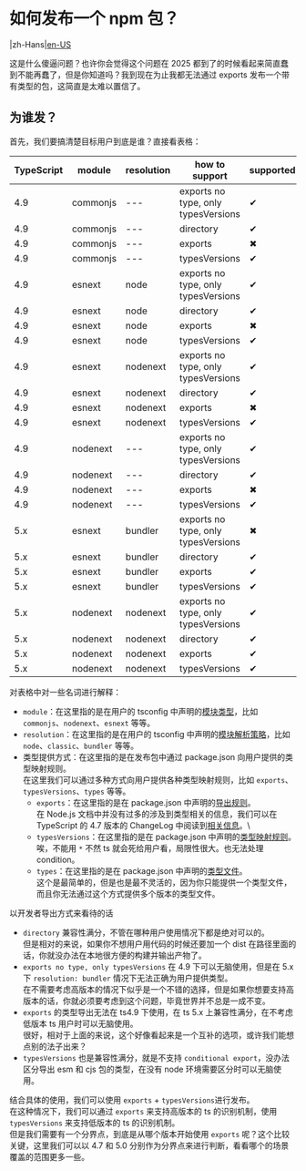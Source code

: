 # 如何发布一个 npm 包？

|zh-Hans|[en-US](./README.md)

这是什么傻逼问题？也许你会觉得这个问题在 2025 都到了的时候看起来简直蠢到不能再蠢了，但是你知道吗？我到现在为止我都无法通过 exports 发布一个带有类型的包，这简直是太难以置信了。

## 为谁发？

首先，我们要搞清楚目标用户到底是谁？直接看表格：

| TypeScript | module   | resolution | how to support                      | supported |
|------------|----------|------------|-------------------------------------|-----------|
| 4.9        | commonjs | ---        | exports no type, only typesVersions | ✔︎        |
| 4.9        | commonjs | ---        | directory                           | ✔︎        |
| 4.9        | commonjs | ---        | exports                             | ✖︎        |
| 4.9        | commonjs | ---        | typesVersions                       | ✔︎        |
| 4.9        | esnext   | node       | exports no type, only typesVersions | ✔︎        |
| 4.9        | esnext   | node       | directory                           | ✔︎        |
| 4.9        | esnext   | node       | exports                             | ✖︎        |
| 4.9        | esnext   | node       | typesVersions                       | ✔︎        |
| 4.9        | esnext   | nodenext   | exports no type, only typesVersions | ✔︎        |
| 4.9        | esnext   | nodenext   | directory                           | ✔︎        |
| 4.9        | esnext   | nodenext   | exports                             | ✖︎        |
| 4.9        | esnext   | nodenext   | typesVersions                       | ✔︎        |
| 4.9        | nodenext | ---        | exports no type, only typesVersions | ✔︎        |
| 4.9        | nodenext | ---        | directory                           | ✔︎        |
| 4.9        | nodenext | ---        | exports                             | ✖︎        |
| 4.9        | nodenext | ---        | typesVersions                       | ✔︎        |
| 5.x        | esnext   | bundler    | exports no type, only typesVersions | ✖︎        |
| 5.x        | esnext   | bundler    | directory                           | ✔︎        |
| 5.x        | esnext   | bundler    | exports                             | ✔︎        |
| 5.x        | esnext   | bundler    | typesVersions                       | ✔︎        |
| 5.x        | nodenext | nodenext   | exports no type, only typesVersions | ✔︎        |
| 5.x        | nodenext | nodenext   | directory                           | ✔︎        |
| 5.x        | nodenext | nodenext   | exports                             | ✔︎        |
| 5.x        | nodenext | nodenext   | typesVersions                       | ✔︎        |

对表格中对一些名词进行解释：

- `module`：在这里指的是在用户的 tsconfig 中声明的[模块类型](https://www.typescriptlang.org/tsconfig#module)，比如 `commonjs`、`nodenext`、`esnext` 等等。
- `resolution`：在这里指的是在用户的 tsconfig 中声明的[模块解析策略](https://www.typescriptlang.org/tsconfig#moduleResolution)，比如 `node`、`classic`、`bundler` 等等。
- 类型提供方式：在这里指的是在发布包中通过 package.json 向用户提供的类型映射规则。\
  在这里我们可以通过多种方式向用户提供各种类型映射规则，比如 `exports`、`typesVersions`、`types` 等等。
  - `exports`：在这里指的是在 package.json 中声明的[导出规则](https://nodejs.org/api/packages.html#exports-sugar)。\
    在 Node.js 文档中并没有过多的涉及到类型相关的信息，我们可以在 TypeScript 的 4.7 版本的 ChangeLog 中阅读到[相关信息](https://www.typescriptlang.org/docs/handbook/release-notes/typescript-4-7.html)。\
  - `typesVersions`：在这里指的是在 package.json 中声明的[类型映射规则](https://www.typescriptlang.org/docs/handbook/declaration-files/publishing.html#version-selection)。\
    唉，不能用 `*` 不然 ts 就会死给用户看，局限性很大。也无法处理 condition。
  - `types`：在这里指的是在 package.json 中声明的[类型文件](https://www.typescriptlang.org/docs/handbook/declaration-files/publishing.html#including-declarations-in-your-npm-package)。\
    这个是最简单的，但是也是最不灵活的，因为你只能提供一个类型文件，而且你无法通过这个方式提供多个版本的类型文件。

以开发者导出方式来看待的话
- `directory` 兼容性满分，不管在哪种用户使用情况下都是绝对可以的。\
  但是相对的来说，如果你不想用户用代码的时候还要加一个 dist 在路径里面的话，你就没办法在本地很方便的构建并输出产物了。
- `exports no type, only typesVersions` 在 4.9 下可以无脑使用，但是在 5.x 下 `resolution: bundler` 情况下无法正确为用户提供类型。\
  在不需要考虑高版本的情况下似乎是一个不错的选择，但是如果你想要支持高版本的话，你就必须要考虑到这个问题，毕竟世界并不总是一成不变。
- `exports` 的类型导出无法在 ts4.9 下使用，在 ts 5.x 上兼容性满分，在不考虑低版本 ts 用户时可以无脑使用。\
  很好，相对于上面的来说，这个好像看起来是一个互补的选项，或许我们能想点别的法子出来？
- `typesVersions` 也是兼容性满分，就是不支持 `conditional export`，没办法区分导出 esm 和 cjs 包的类型，在没有 node 环境需要区分时可以无脑使用。

结合具体的使用，我们可以使用 `exports` + `typesVersions`进行发布。\
在这种情况下，我们可以通过 `exports` 来支持高版本的 ts 的识别机制，使用 `typesVersions` 来支持低版本的 ts 的识别机制。\
但是我们需要有一个分界点，到底是从哪个版本开始使用 `exports` 呢？这个比较关键，这里我们可以以 4.7 和 5.0 分别作为分界点来进行判断，看看哪个的场景覆盖的范围更多一些。
